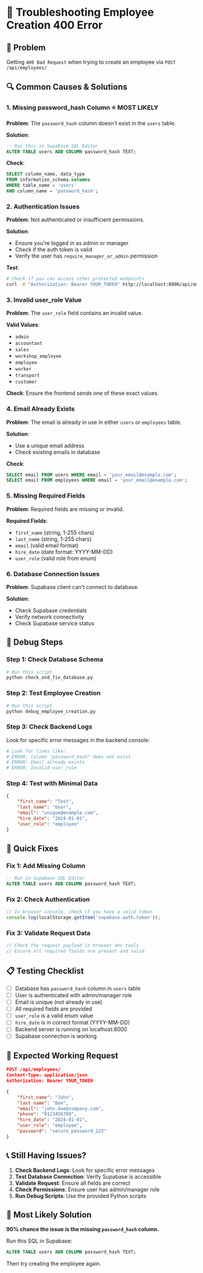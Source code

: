 # 🔧 Troubleshooting Employee Creation 400 Error

## 🚨 Problem
Getting `400 Bad Request` when trying to create an employee via `POST /api/employees/`

## 🔍 Common Causes & Solutions

### 1. **Missing password_hash Column** ⭐ MOST LIKELY
**Problem**: The `password_hash` column doesn't exist in the `users` table.

**Solution**:
```sql
-- Run this in Supabase SQL Editor
ALTER TABLE users ADD COLUMN password_hash TEXT;
```

**Check**:
```sql
SELECT column_name, data_type 
FROM information_schema.columns 
WHERE table_name = 'users' 
AND column_name = 'password_hash';
```

### 2. **Authentication Issues**
**Problem**: Not authenticated or insufficient permissions.

**Solution**:
- Ensure you're logged in as admin or manager
- Check if the auth token is valid
- Verify the user has `require_manager_or_admin` permission

**Test**:
```bash
# Check if you can access other protected endpoints
curl -H "Authorization: Bearer YOUR_TOKEN" http://localhost:8000/api/employees/
```

### 3. **Invalid user_role Value**
**Problem**: The `user_role` field contains an invalid value.

**Valid Values**:
- `admin`
- `accountant` 
- `sales`
- `workshop_employee`
- `employee`
- `worker`
- `transport`
- `customer`

**Check**: Ensure the frontend sends one of these exact values.

### 4. **Email Already Exists**
**Problem**: The email is already in use in either `users` or `employees` table.

**Solution**:
- Use a unique email address
- Check existing emails in database

**Check**:
```sql
SELECT email FROM users WHERE email = 'your_email@example.com';
SELECT email FROM employees WHERE email = 'your_email@example.com';
```

### 5. **Missing Required Fields**
**Problem**: Required fields are missing or invalid.

**Required Fields**:
- `first_name` (string, 1-255 chars)
- `last_name` (string, 1-255 chars)  
- `email` (valid email format)
- `hire_date` (date format: YYYY-MM-DD)
- `user_role` (valid role from enum)

### 6. **Database Connection Issues**
**Problem**: Supabase client can't connect to database.

**Solution**:
- Check Supabase credentials
- Verify network connectivity
- Check Supabase service status

## 🧪 Debug Steps

### Step 1: Check Database Schema
```python
# Run this script
python check_and_fix_database.py
```

### Step 2: Test Employee Creation
```python
# Run this script
python debug_employee_creation.py
```

### Step 3: Check Backend Logs
Look for specific error messages in the backend console:
```bash
# Look for lines like:
# ERROR: column "password_hash" does not exist
# ERROR: Email already exists
# ERROR: Invalid user_role
```

### Step 4: Test with Minimal Data
```json
{
    "first_name": "Test",
    "last_name": "User", 
    "email": "unique@example.com",
    "hire_date": "2024-01-01",
    "user_role": "employee"
}
```

## 🔧 Quick Fixes

### Fix 1: Add Missing Column
```sql
-- Run in Supabase SQL Editor
ALTER TABLE users ADD COLUMN password_hash TEXT;
```

### Fix 2: Check Authentication
```javascript
// In browser console, check if you have a valid token
console.log(localStorage.getItem('supabase.auth.token'));
```

### Fix 3: Validate Request Data
```javascript
// Check the request payload in browser dev tools
// Ensure all required fields are present and valid
```

## 📋 Testing Checklist

- [ ] Database has `password_hash` column in `users` table
- [ ] User is authenticated with admin/manager role
- [ ] Email is unique (not already in use)
- [ ] All required fields are provided
- [ ] `user_role` is a valid enum value
- [ ] `hire_date` is in correct format (YYYY-MM-DD)
- [ ] Backend server is running on localhost:8000
- [ ] Supabase connection is working

## 🚀 Expected Working Request

```json
POST /api/employees/
Content-Type: application/json
Authorization: Bearer YOUR_TOKEN

{
    "first_name": "John",
    "last_name": "Doe",
    "email": "john.doe@company.com",
    "phone": "0123456789",
    "hire_date": "2024-01-01",
    "user_role": "employee",
    "password": "secure_password_123"
}
```

## 📞 Still Having Issues?

1. **Check Backend Logs**: Look for specific error messages
2. **Test Database Connection**: Verify Supabase is accessible
3. **Validate Request**: Ensure all fields are correct
4. **Check Permissions**: Ensure user has admin/manager role
5. **Run Debug Scripts**: Use the provided Python scripts

## 🎯 Most Likely Solution

**90% chance the issue is the missing `password_hash` column.**

Run this SQL in Supabase:
```sql
ALTER TABLE users ADD COLUMN password_hash TEXT;
```

Then try creating the employee again.
